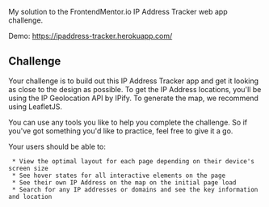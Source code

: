 

My solution to the FrontendMentor.io IP Address Tracker web app challenge.

Demo: https://ipaddress-tracker.herokuapp.com/

## Challenge
    
<p>Your challenge is to build out this IP Address Tracker app and get it looking as close to the design as possible. To get the IP Address locations, you'll be using the IP Geolocation API by IPify. To generate the map, we recommend using LeafletJS.<p/>

You can use any tools you like to help you complete the challenge. So if you've got something you'd like to practice, feel free to give it a go.

Your users should be able to:

     * View the optimal layout for each page depending on their device's screen size
     * See hover states for all interactive elements on the page
     * See their own IP Address on the map on the initial page load
     * Search for any IP addresses or domains and see the key information and location
